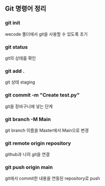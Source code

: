 ## Git 명령어 정리

###  git init 

wecode 폴더에서 git을 사용할 수 있도록 초기

### git status

git의 상태를 확인

### git add .

git 상태 staging
 
### git commit -m "Create test.py"

git을 장바구니에 넣는 단계

### git branch -M Main

git branch 이름을 Master에서 Main으로 변경

### git remote origin repository

github과 나의 git을 연결

### git push origin main

git에서 commit한 내용을 연동된 repository로 push
